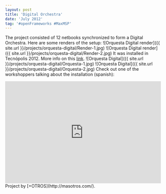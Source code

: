 ```yaml
---
layout: post
title: 'Digital Orchestra'
date: 'July 2012'
tag: '#openFrameworks #MaxMSP'
---
```

The project consisted of 12 netbooks synchronized to form a Digital Orchestra. Here are some renders of the setup:
![Orquesta Digital render]({{ site.url }}/projects/orquesta-digital/Render-1.jpg)
![Orquesta Digital render]({{ site.url }}/projects/orquesta-digital/Render-2.jpg)
It was installed in Tecnópolis 2012. More info on this [link](https://www.educ.ar/recursos/110644/orquesta-digital-musica-con-netbooks).
![Orquesta Digital]({{ site.url }}/projects/orquesta-digital/Orquesta-1.jpg)
![Orquesta Digital]({{ site.url }}/projects/orquesta-digital/Orquesta-2.jpg)
Check out one of the workshoppers talking about the installation (spanish):
<iframe width="100%" height="330" src="https://www.youtube.com/embed/6V_m5kbIF9o" frameborder="0" allowfullscreen></iframe>
Project by [+OTROS](http://masotros.com/).
